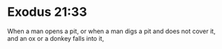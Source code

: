 # Exodus 21:33

When a man opens a pit, or when a man digs a pit and does not cover it, and an ox or a donkey falls into it,
